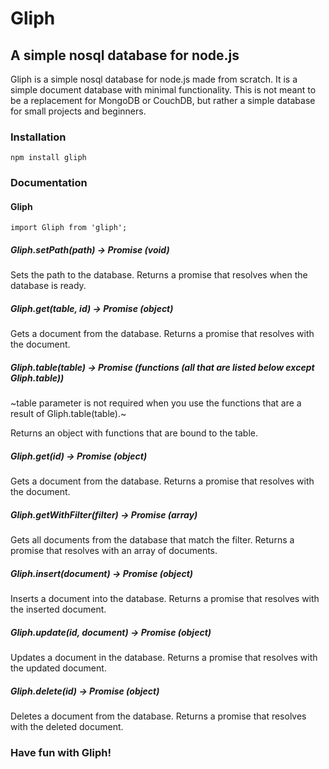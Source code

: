 # Gliph
## A simple nosql database for node.js

Gliph is a simple nosql database for node.js made from scratch. 
It is a simple document database with minimal functionality. 
This is not meant to be a replacement for MongoDB or CouchDB, but rather a simple database for small projects and beginners.

### Installation

    npm install gliph

### Documentation

#### Gliph

    import Gliph from 'gliph';

##### Gliph.setPath(path) -> Promise (void)

Sets the path to the database. Returns a promise that resolves when the database is ready.

##### Gliph.get(table, id) -> Promise (object)

Gets a document from the database. Returns a promise that resolves with the document.

##### Gliph.table(table) -> Promise  (functions (all that are listed below except Gliph.table))

~table parameter is not required when you use the functions that are a result of Gliph.table(table).~

Returns an object with functions that are bound to the table.

##### Gliph.get(id) -> Promise (object)

Gets a document from the database. Returns a promise that resolves with the document.

##### Gliph.getWithFilter(filter) -> Promise (array)

Gets all documents from the database that match the filter. Returns a promise that resolves with an array of documents.

##### Gliph.insert(document) -> Promise (object)

Inserts a document into the database. Returns a promise that resolves with the inserted document.

##### Gliph.update(id, document) -> Promise (object)

Updates a document in the database. Returns a promise that resolves with the updated document.

##### Gliph.delete(id) -> Promise (object)

Deletes a document from the database. Returns a promise that resolves with the deleted document.

### Have fun with Gliph!